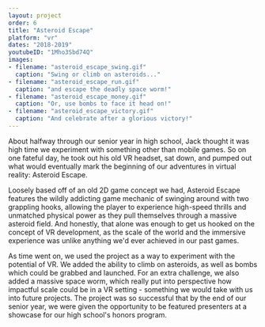 ```yaml
---
layout: project
order: 6
title: "Asteroid Escape"
platform: "vr"
dates: "2018-2019"
youtubeID: "1Mho3Sbd74Q"
images:
- filename: "asteroid_escape_swing.gif"
  caption: "Swing or climb on asteroids..."
- filename: "asteroid_escape_run.gif"
  caption: "and escape the deadly space worm!"
- filename: "asteroid_escape_money.gif"
  caption: "Or, use bombs to face it head on!"
- filename: "asteroid_escape_victory.gif"
  caption: "And celebrate after a glorious victory!"
---
```

About halfway through our senior year in high school, Jack thought it was high time we experiment with something other than mobile games. So on one fateful day, he took out his old VR headset, sat down, and pumped out what would eventually mark the beginning of our adventures in virtual reality: Asteroid Escape.

Loosely based off of an old 2D game concept we had, Asteroid Escape features the wildly addicting game mechanic of swinging around with two grappling hooks, allowing the player to experience high-speed thrills and unmatched physical power as they pull themselves through a massive asteroid field. And honestly, that alone was enough to get us hooked on the concept of VR development, as the scale of the world and the immersive experience was unlike anything we'd ever achieved in our past games.

As time went on, we used the project as a way to experiment with the potential of VR. We added the ability to climb on asteroids, as well as bombs which could be grabbed and launched. For an extra challenge, we also added a massive space worm, which really put into perspective how impactful scale could be in a VR setting - something we would take with us into future projects. The project was so successful that by the end of our senior year, we were given the opportunity to be featured presenters at a showcase for our high school's honors program.

